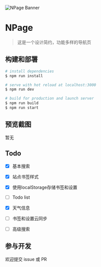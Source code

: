 ![NPage Banner](https://picbed-1253315888.file.myqcloud.com/images/NPage-Banner.png)

# NPage

> 这是一个设计简约，功能多样的导航页

## 构建和部署

``` bash
# install dependencies
$ npm run install

# serve with hot reload at localhost:3000
$ npm run dev

# build for production and launch server
$ npm run build
$ npm run start
```

## 预览截图

暂无

## Todo

* [x] 基本搜索

* [x] 站点书签样式

* [x] 使用localStorage存储书签和设置

* [ ] Todo list

* [X] 天气信息

* [ ] 书签和设置云同步

* [ ] 高级搜索

## 参与开发
欢迎提交 issue 或 PR
